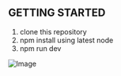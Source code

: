 ## GETTING STARTED

1. clone this repository
2. npm install using latest node
3. npm run dev

![Image](https://github.com/nuhptr/movieland/assets/50306963/4f3b2abc-0b55-4330-9f10-eb2a51dea3c6)
